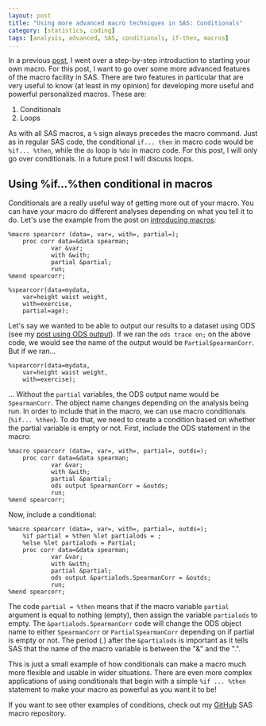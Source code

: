 ```yaml
---
layout: post
title: "Using more advanced macro techniques in SAS: Conditionals"
category: [statistics, coding]
tags: [analysis, advanced, SAS, conditionals, if-then, macros]
... 
```


In a previous [post](http://www.sciencestatisticsandlife.com/2014/07/18/an-introduction-to-creating-your-own-macro-in-sas/), I went over a step-by-step introduction to starting your own macro.  For this post, I want to go over some more advanced features of the macro facility in SAS.  There are two features in particular that are very useful to know (at least in my opinion) for developing more useful and powerful personalized macros.  These are:

1. Conditionals
2. Loops 

As with all SAS macros, a `%` sign always precedes the macro command.  Just as in regular SAS code, the conditional `if... then` in macro code would be `%if... %then`, while the `do` loop is `%do` in macro code.  For this post, I will only go over conditionals.  In a future post I will discuss loops. 

## Using %if...%then conditional in macros ##

Conditionals are a really useful way of getting more out of your macro.  You can have your macro do different analyses depending on what you tell it to do.  Let's use the example from the post on [introducing macros](http://www.sciencestatisticsandlife.com/2014/07/18/an-introduction-to-creating-your-own-macro-in-sas/):

    %macro spearcorr (data=, var=, with=, partial=);
        proc corr data=&data spearman;
                var &var;
                with &with;
                partial &partial;
                run;
    %mend spearcorr;
    
    %spearcorr(data=mydata,
        var=height waist weight,
        with=exercise,
        partial=age);
        
Let's say we wanted to be able to output our results to a dataset using ODS (see my [post using ODS output](http://www.sciencestatisticsandlife.com/2014/07/18/an-introduction-to-creating-your-own-macro-in-sas/)).  If we ran the `ods trace on;` on the above code, we would see the name of the output would be `PartialSpearmanCorr`.  But if we ran...

    %spearcorr(data=mydata,
        var=height waist weight,
        with=exercise);
        
... Without the `partial` variables, the ODS output name would be `SpearmanCorr`.  The object name changes depending on the analysis being run.  In order to include that in the macro, we can use macro conditionals (`%if... %then`).  To do that, we need to create a condition based on whether the partial variable is empty or not.  First, include the ODS statement in the macro:

    %macro spearcorr (data=, var=, with=, partial=, outds=);
        proc corr data=&data spearman;
                var &var;
                with &with;
                partial &partial;
                ods output SpearmanCorr = &outds;
                run;
    %mend spearcorr;
    
Now, include a conditional:

    %macro spearcorr (data=, var=, with=, partial=, outds=);
        %if partial = %then %let partialods = ;
        %else %let partialods = Partial;
        proc corr data=&data spearman;
                var &var;
                with &with;
                partial &partial;
                ods output &partialods.SpearmanCorr = &outds;
                run;
    %mend spearcorr;

The code `partial = %then` means that if the macro variable `partial` argument is equal to nothing (empty), then assign the variable `partialods` to empty.  The `&partialods.SpearmanCorr` code will change the ODS object name to either `SpearmanCorr` or `PartialSpearmanCorr` depending on if partial is empty or not.  The period (.) after the `&partialods` is important as it tells SAS that the name of the macro variable is between the "&" and the ".".

This is just a small example of how conditionals can make a macro much more flexible and usable in wider situations.  There are even more complex applications of using conditionals that begin with a simple `%if ... %then` statement to make your macro as powerful as you want it to be!

If you want to see other examples of conditions, check out my [GitHub](https://github.com/lwjohnst86/sasToolkit) SAS macro repository.
